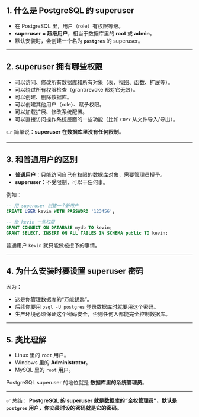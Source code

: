 ## 1. 什么是 PostgreSQL 的 superuser

- 在 PostgreSQL 里，用户（role）有权限等级。
- **superuser = 超级用户**，相当于数据库里的 **root** 或 **admin**。
- 默认安装时，会创建一个名为 **`postgres`** 的 superuser。

---

## 2. superuser 拥有哪些权限

- 可以访问、修改所有数据库和所有对象（表、视图、函数、扩展等）。
- 可以绕过所有权限检查（grant/revoke 都对它无效）。
- 可以创建、删除数据库。
- 可以创建其他用户（role）、赋予权限。
- 可以加载扩展、修改系统配置。
- 可以直接访问操作系统层面的一些功能（比如 `COPY` 从文件导入/导出）。

👉 简单说：**superuser 在数据库里没有任何限制**。

---

## 3. 和普通用户的区别

- **普通用户**：只能访问自己有权限的数据库对象，需要管理员授予。
- **superuser**：不受限制，可以干任何事。

例如：

```sql
-- 用 superuser 创建一个新用户
CREATE USER kevin WITH PASSWORD '123456';

-- 给 kevin 一些权限
GRANT CONNECT ON DATABASE mydb TO kevin;
GRANT SELECT, INSERT ON ALL TABLES IN SCHEMA public TO kevin;
```

普通用户 `kevin` 就只能做被授予的事情。

---

## 4. 为什么安装时要设置 superuser 密码

因为：

- 这是你管理数据库的“万能钥匙”。
- 后续你要用 `psql -U postgres` 登录数据库时就要用这个密码。
- 生产环境必须保证这个密码安全，否则任何人都能完全控制数据库。

---

## 5. 类比理解

- Linux 里的 `root` 用户。
- Windows 里的 **Administrator**。
- MySQL 里的 `root` 用户。

PostgreSQL superuser 的地位就是 **数据库里的系统管理员**。

---

✅ 总结：
**PostgreSQL 的 superuser 就是数据库的“全权管理员”，默认是 `postgres` 用户，你安装时设的密码就是它的密码。**
